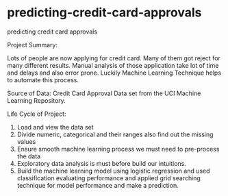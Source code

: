 # predicting-credit-card-approvals

predicting credit card approvals
 
Project Summary: 

Lots of people are now applying for credit card. Many of them got reject for many different results. Manual analysis of those application take lot of time and delays and also error prone. Luckily Machine Learning Technique helps to automate this process. 

Source of Data: 
Credit Card Approval Data set from the UCI Machine Learning Repository.

Life Cycle of Project: 
1.	Load and view the data set
2.	Divide numeric, categorical and their ranges also find out the missing values
3.	Ensure smooth machine learning process we must need to pre-process the data
4.	Exploratory data analysis is must before build our intuitions. 
5.	Build the machine learning model using logistic regression and used classification evaluating performance and applied grid searching technique for model performance and make a prediction. 


